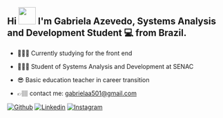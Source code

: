 ## Hi <img src= "https://media0.giphy.com/media/gM5qFksULw54NMWyry/200w.webp?cid=ecf05e47hhtpai6b5prer7b1q7esoco5yiiultqsx6d5haou&rid=200w.webp&ct=s" width="40px">  I'm Gabriela Azevedo, Systems Analysis and Development Student 💻 from Brazil.
- 👩🏽‍💻 Currently studying for the front end  

- 👩🏽‍🎓 Student of Systems Analysis and Development at SENAC  

- 😎 Basic education teacher in career transition

- 👉🏽 contact me: gabrielaa501@gmail.com

[![Github](https://img.shields.io/badge/-Github-000?style=flat&logo=Github&logoColor=white)](https://github.com/GabsAzevedo)
[![Linkedin](https://img.shields.io/badge/-LinkedIn-0073B1?style=flat&logo=Linkedin&logoColor=white)](https://www.linkedin.com/in/gabriela-azevedo-a083368a)
[![Instagram](https://img.shields.io/badge/-Instagram-B13288?style=flat&labelColor=c13584&logo=instagram&logoColor=white)](https://www.instagram.com/gaazevedobi/) 

